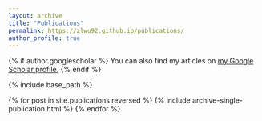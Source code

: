 ```yaml
---
layout: archive
title: "Publications"
permalink: https://zlwu92.github.io/publications/
author_profile: true
---
```


{% if author.googlescholar %}
  You can also find my articles on <u><a href="{{author.googlescholar}}">my Google Scholar profile</a>.</u>
{% endif %}

{% include base_path %}

{% for post in site.publications reversed %}
  {% include archive-single-publication.html %}
{% endfor %}
